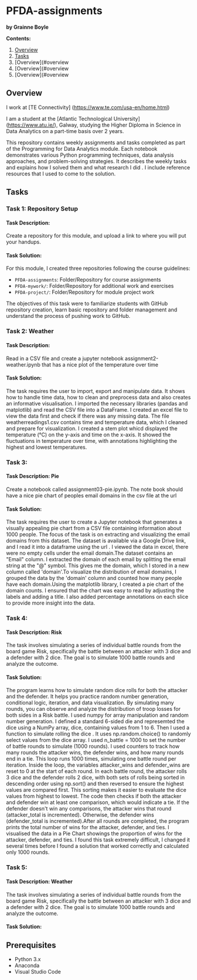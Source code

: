 # PFDA-assignments

**by Grainne Boyle**

**Contents:** 

1. [Overview](#Ooverview)
2. [Tasks](#Tasks)
3. [Overview](#overview
4. [Overview](#overview
5. [Overview](#overview

## Overview

I work at [TE Connectivity] (https://www.te.com/usa-en/home.html)

I am a student at the [Atlantic Technological University] (https://www.atu.ie/), Galway, studying the Higher Diploma in Science in Data Analytics on a part-time basis over 2 years.

This repository contains weekly assignments and tasks completed as part of the Programming for Data Analytics module. Each notebook demonstrates various Python programming techniques, data analysis approaches, and problem-solving strategies. It describes the weekly tasks and explains how I solved them and what research I did . I include reference resources that I used to come to the solution.


## Tasks 

### Task 1: Repository Setup

#### Task Description:
Create a repository for this module, and upload a link to where you will put your handups.  

#### Task Solution:
For this module, I created three repositories following the course guidelines:  

- `PFDA-assignments`: Folder/Repository for course assignments  
- `PFDA-mywork/`: Folder/Repository for additional work and exercises  
- `PFDA-project/`: Folder/Repository for module project work  
 
 The objectives of this task were to familiarize students with GitHub repository creation, learn basic repository and folder management and understand the process of pushing work to GitHub.

### Task 2: Weather 

#### Task Description:
Read in a CSV file and create a jupyter notebook assignment2-weather.ipynb that has a nice plot of the temperature over time  

#### Task Solution:

The task requires the user to import, export and manipulate data. It shows how to handle time data, how to clean and preprocess data and also creates an informative visualisation. I imported the necessary libraries (pandas and matplotlib) and read the CSV file into a DataFrame. I created an excel file to view the data first and check if there was any missing data. The file weatherreadings1.csv contains time and temperature data, which I cleaned and prepare for visualization. I created a stem plot whicd displayed the temperature (°C) on the y-axis and time on the x-axis. It showed the fluctuations in temperature over time, with annotations highlighting the highest and lowest temperatures.

### Task 3:

#### Task Description: Pie
Create a notebook called assignment03-pie.ipynb. The note book should have a nice pie chart of peoples email domains in the csv file at the url

#### Task Solution:

The task requires the user to create a Jupyter notebook that generates a visually appealing pie chart from a CSV file containing information about 1000 people. The focus of the task is on extracting and visualizing the email domains from this dataset. The dataset is available via a Google Drive link, and I read it into a dataframe using the url . I viewed the data in excel, there were no empty cells under the email domain.The dataset contains an "Email" column. I extracted the domain of each email by splitting the email string at the "@" symbol. This gives me the domain, which I stored in a new column called 'domain'.To visualize the distribution of email domains, I grouped the data by the 'domain' column and counted how many people have each domain.Using the matplotlib library, I created a pie chart of the domain counts. I ensured that the chart was easy to read by adjusting the labels and adding a title. I also added percentage annotations on each slice to provide more insight into the data.

### Task 4:

#### Task Description: Risk
The task involves simulating a series of individual battle rounds from the board game Risk, specifically the battle between an attacker with 3 dice and a defender with 2 dice. The goal is to simulate 1000 battle rounds and analyze the outcome.

#### Task Solution:
The program learns how to simulate random dice rolls for both the attacker and the defender. It helps you practice random number generation, conditional logic, iteration, and data visualization. By simulating many rounds, you can observe and analyze the distribution of troop losses for both sides in a Risk battle. 
I used numpy for array manipulation and random number generation. I defined a standard 6-sided die and represemted the dice using a NumPy array, dice, containing values from 1 to 6. Then I used a function to simulate rolling the dice . It uses np.random.choice() to randomly select values from the dice array. I used n_battle = 1000 to set the number of battle rounds to simulate (1000 rounds). I used counters to track how many rounds the attacker wins, the defender wins, and how many rounds end in a tie. This loop runs 1000 times, simulating one battle round per iteration. Inside the loop, the variables attacker_wins and defender_wins are reset to 0 at the start of each round. In each battle round, the attacker rolls 3 dice and the defender rolls 2 dice, with both sets of rolls being sorted in descending order using np.sort() and then reversed to ensure the highest values are compared first. This sorting makes it easier to evaluate the dice values from highest to lowest. The code then checks if both the attacker and defender win at least one comparison, which would indicate a tie. If the defender doesn't win any comparisons, the attacker wins that round (attacker_total is incremented). Otherwise, the defender wins (defender_total is incremented).After all rounds are completed, the program prints the total number of wins for the attacker, defender, and ties. I visualised the data in a Pie Chart showings the proportion of wins for the attacker, defender, and ties. 
I found this task extremely difficult, I changed it several times before I found a solution that worked correctly and calculated only 1000 rounds.

### Task 5:

#### Task Description: Weather
The task involves simulating a series of individual battle rounds from the board game Risk, specifically the battle between an attacker with 3 dice and a defender with 2 dice. The goal is to simulate 1000 battle rounds and analyze the outcome.

#### Task Solution:




## Prerequisites
- Python 3.x
- Anaconda
- Visual Studio Code
